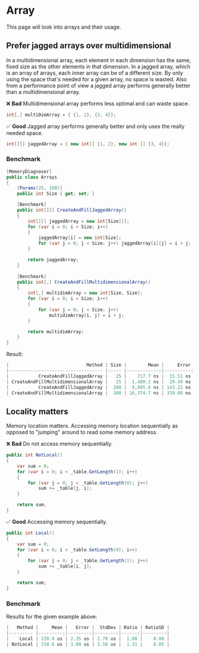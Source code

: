 # Array
This page will look into arrays and their usage.

## Prefer jagged arrays over multidimensional
In a multidimensional array, each element in each dimension has the same, fixed size as the other elements in that dimension. In a jagged array, which is an array of arrays, each inner array can be of a different size. By only using the space that's needed for a given array, no space is wasted. Also from a performance point of view a jagged array performs generally better than a multidimensional array.

❌ **Bad** Multidimensional array performs less optimal and can waste space. 
```csharp
int[,] multiDimArray = { {1, 2}, {3, 4}};
```

✅ **Good** Jagged array performs generally better and only uses the really needed space.
```csharp
int[][] jaggedArray = { new int[] {1, 2}, new int [] {3, 4}};
```

### Benchmark
```csharp
[MemoryDiagnoser]
public class Arrays
{
    [Params(25, 100)]
    public int Size { get; set; }

    [Benchmark]
    public int[][] CreateAndFillJaggedArray()
    {
        int[][] jaggedArray = new int[Size][];
        for (var i = 0; i < Size; i++)
        {
            jaggedArray[i] = new int[Size];
            for (var j = 0; j < Size; j++) jaggedArray[i][j] = i + j;
        }

        return jaggedArray;
    }
    
    [Benchmark]
    public int[,] CreateAndFillMultidimensionalArray()
    {
        int[,] multidimArray = new int[Size, Size];
        for (var i = 0; i < Size; i++)
        {
            for (var j = 0; j < Size; j++) 
                multidimArray[i, j] = i + j;
        }

        return multidimArray;
    }
}
```

Result:
```csharp
|                             Method | Size |        Mean |     Error |    StdDev |      Median |   Gen 0 |  Gen 1 | Allocated |
|----------------------------------- |----- |------------:|----------:|----------:|------------:|--------:|-------:|----------:|
|           CreateAndFillJaggedArray |   25 |    717.7 ns |  15.51 ns |  43.50 ns |    700.3 ns |  0.8183 |      - |   3.34 KB |
| CreateAndFillMultidimensionalArray |   25 |  1,480.2 ns |  29.49 ns |  82.21 ns |  1,463.7 ns |  0.6065 |      - |   2.48 KB |
|           CreateAndFillJaggedArray |  100 |  9,895.6 ns | 143.22 ns | 126.96 ns |  9,900.8 ns | 10.3302 | 0.0153 |  42.21 KB |
| CreateAndFillMultidimensionalArray |  100 | 16,374.7 ns | 319.00 ns | 567.02 ns | 16,311.2 ns |  9.5215 | 0.0305 |   39.1 KB |
```

## Locality matters
Memory location matters. Accessing memory location sequentially as opposed to "jumping" around to read some memory address.

❌ **Bad** Do not access memory sequentially.
```csharp
public int NotLocal()
{
    var sum = 0;
    for (var i = 0; i < _table.GetLength(1); i++)
    {
        for (var j = 0; j < _table.GetLength(0); j++) 
            sum += _table[j, i];
    }

    return sum;
}
```

✅ **Good** Accessing memory sequentially.
```csharp
public int Local()
{
    var sum = 0;
    for (var i = 0; i < _table.GetLength(0); i++)
    {
        for (var j = 0; j < _table.GetLength(1); j++) 
            sum += _table[i, j];
    }

    return sum;
}
```

### Benchmark
Results for the given example above:
```csharp
|   Method |     Mean |   Error |  StdDev | Ratio | RatioSD |
|--------- |---------:|--------:|--------:|------:|--------:|
|    Local | 120.8 us | 2.35 us | 2.70 us |  1.00 |    0.00 |
| NotLocal | 158.6 us | 3.09 us | 3.56 us |  1.31 |    0.05 |
```
